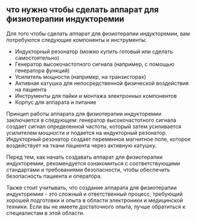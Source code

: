 ## что нужно чтобы сделать аппарат для физиотерапии индукторемии

Для того чтобы сделать аппарат для физиотерапии индукторемии, вам потребуются следующие компоненты и инструменты:

- Индукторный резонатор (можно купить готовый или сделать самостоятельно)
- Генератор высокочастотного сигнала (например, с помощью генератора функций)
- Усилитель мощности (например, на транзисторах)
- Активная катушка для непосредственной физической воздействия на пациента
- Инструменты для пайки и монтажа электронных компонентов
- Корпус для аппарата и питание

Принцип работы аппарата для физиотерапии индукторемии заключается в следующем: генератор высокочастотного сигнала создает сигнал определенной частоты, который затем усиливается усилителем мощности и подается на индукторный резонатор. Индукторный резонатор создает переменное магнитное поле, которое воздействует на ткани пациента через активную катушку.

Перед тем, как начать создавать аппарат для физиотерапии индукторемии, рекомендуется ознакомиться с соответствующими стандартами и требованиями безопасности, чтобы обеспечить безопасность пациента и оператора.

Также стоит учитывать, что создание аппарата для физиотерапии индукторемии - это сложный и ответственный процесс, требующий хорошей подготовки и опыта в области электроники и медицинской техники. Если вы не имеете достаточного опыта, лучше обратиться к специалистам в этой области.